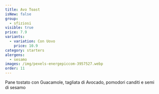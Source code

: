 ```yaml
---
title: Avo Toast
isNew: false
group:
  - sfiziosi
visible: true
price: 7.9
variants:
  - variation: Con Uovo
    price: 10.9
category: starters
alergens:
  - sesamo
images: /img/pexels-energepiccom-3957527.webp
order: 11
---
```


Pane tostato con Guacamole, tagliata di Avocado, pomodori canditi e semi di sesamo
